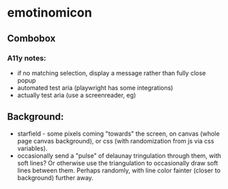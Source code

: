 # emotinomicon 

## Combobox

### A11y notes:

- if no matching selection, display a message rather than fully close popup
- automated test aria (playwright has some integrations)
- actually test aria (use a screenreader, eg)


## Background:

- starfield - some pixels coming "towards" the screen, on canvas (whole page canvas background), or css (with randomization from js via css variables).
- occasionally send a "pulse" of delaunay tringulation through them, with soft lines? Or otherwise use the triangulation to occasionally draw soft lines between them. Perhaps randomly, with line color fainter (closer to background) further away.